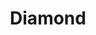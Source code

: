 ---
title: Diamond
tags: ["diamond", "shape", "geometry", "gem", "jewel", "precious", "stone", "design", "pattern"]
icon: diamond
svg: '<svg xmlns="http://www.w3.org/2000/svg" width="24" height="24" fill="none" viewBox="0 0 24 24" stroke-width="1.5" stroke-linecap="round" stroke-linejoin="round" stroke="currentColor"><path d="m3.752 10.814 7.062-7.062c.415-.415.623-.623.862-.7.21-.07.437-.07.648 0 .24.077.447.285.862.7l7.062 7.062c.415.415.623.623.7.862.07.21.07.437 0 .648-.077.24-.285.447-.7.862l-7.062 7.062c-.415.415-.623.623-.862.7-.21.07-.437.07-.648 0-.24-.077-.447-.285-.862-.7l-7.062-7.062c-.415-.415-.623-.623-.7-.862a1.048 1.048 0 0 1 0-.648c.077-.24.285-.447.7-.862Z"/></svg>'
---